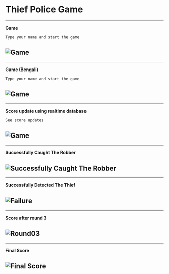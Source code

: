 # Thief Police Game

-----------------------------------
**Game**
```
Type your name and start the game
```
![Game](https://github.com/Faizun-Faria/Thief-Robber-Landlord-Police/blob/main/Preview/gif_english.gif)
-----------------------------------


-----------------------------------
**Game (Bengali)**
```
Type your name and start the game
```
![Game](https://github.com/Faizun-Faria/Thief-Robber-Landlord-Police/blob/main/Preview/gif_TRLP_Bangla.gif)
-----------------------------------


-----------------------------------
**Score update using realtime database**
```
See score updates
```
![Game](https://github.com/Faizun-Faria/Thief-Robber-Landlord-Police/blob/main/Preview/gif_Realtime_Database.gif)
-----------------------------------


-----------------------------------
**Successfully Caught The Robber**

![Successfully Caught The Robber](https://github.com/Faizun-Faria/Thief-Robber-Landlord-Police/blob/main/Preview/caught_robber.png)
-----------------------------------


-----------------------------------
**Successfully Detected The Thief**

![Failure](https://github.com/Faizun-Faria/Thief-Robber-Landlord-Police/blob/main/Preview/caught_thief.png)
-----------------------------------


-----------------------------------
**Score after round 3**

![Round03](https://github.com/Faizun-Faria/Thief-Robber-Landlord-Police/blob/main/Preview/round%203.png)
-----------------------------------


-----------------------------------
**Final Score**

![Final Score](https://github.com/Faizun-Faria/Thief-Robber-Landlord-Police/blob/main/Preview/final.png)
-----------------------------------
